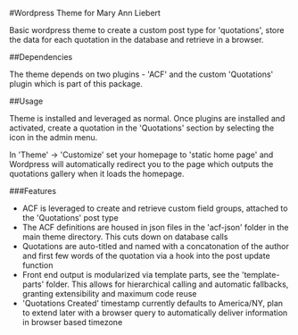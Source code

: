 #Wordpress Theme for Mary Ann Liebert

Basic wordpress theme to create a custom post type for 'quotations', store the data for each quotation in the database and retrieve in a browser.

##Dependencies

The theme depends on two plugins - 'ACF' and the custom 'Quotations' plugin which is part of this package.

##Usage

Theme is installed and leveraged as normal. Once plugins are installed and activated, create a quotation in the 'Quotations' section by selecting the icon in the admin menu.

In 'Theme' -> 'Customize' set your homepage to 'static home page' and Wordpress will automatically redirect you to the page which outputs the quotations gallery when it loads the homepage.

###Features

 - ACF is leveraged to create and retrieve custom field groups, attached to the 'Quotations' post type
 - The ACF definitions are housed in json files in the 'acf-json' folder in the main theme directory. This cuts down on database calls
 - Quotations are auto-titled and named with a concatonation of the author and first few words of the quotation via a hook into the post update function
 - Front end output is modularized via template parts, see the 'template-parts' folder. This allows for hierarchical calling and automatic fallbacks, granting extensibility and maximum code reuse
 - 'Quotations Created' timestamp currently defaults to America/NY, plan to extend later with a browser query to automatically deliver information in browser based timezone

